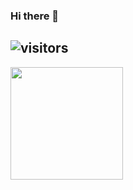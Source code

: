 ### Hi there 👋

<!--
**ElBrewster/ElBrewster** is a ✨ _special_ ✨ repository because its `README.md` (this file) appears on your GitHub profile.

Here are some ideas to get you started:

- 🔭 I’m currently working on ...
- 🌱 I’m currently learning ...
- 👯 I’m looking to collaborate on ...
- 🤔 I’m looking for help with ...
- 💬 Ask me about ...
- 📫 How to reach me: ...
- 😄 Pronouns: ...
- ⚡ Fun fact: ...
-->

 ![visitors](https://visitor-badge.glitch.me/badge?page_id=${ElBrewster}.${https://github.com/ElBrewster/ElBrewster})
 ------
<img height="180em" src="https://github-readme-stats.vercel.app/api?username=ElBrewster&show_icons=true&hide_border=true&&count_private=true&include_all_commits=true" />
